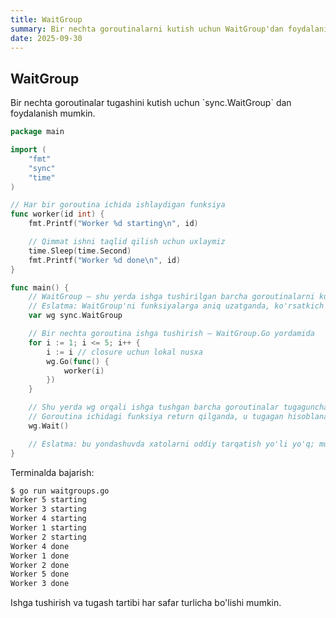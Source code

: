 ```yaml
---
title: WaitGroup
summary: Bir nechta goroutinalarni kutish uchun WaitGroup'dan foydalanish.
date: 2025-09-30
---
```


## WaitGroup

<div class="my-md-content">
Bir nechta goroutinalar tugashini kutish uchun `sync.WaitGroup` dan foydalanish mumkin.

```go
package main

import (
    "fmt"
    "sync"
    "time"
)

// Har bir goroutina ichida ishlaydigan funksiya
func worker(id int) {
    fmt.Printf("Worker %d starting\n", id)

    // Qimmat ishni taqlid qilish uchun uxlaymiz
    time.Sleep(time.Second)
    fmt.Printf("Worker %d done\n", id)
}

func main() {
    // WaitGroup — shu yerda ishga tushirilgan barcha goroutinalarni kutish uchun
    // Eslatma: WaitGroup'ni funksiyalarga aniq uzatganda, ko'rsatkich (pointer) orqali uzatish kerak
    var wg sync.WaitGroup

    // Bir nechta goroutina ishga tushirish — WaitGroup.Go yordamida
    for i := 1; i <= 5; i++ {
        i := i // closure uchun lokal nusxa
        wg.Go(func() {
            worker(i)
        })
    }

    // Shu yerda wg orqali ishga tushgan barcha goroutinalar tugaguncha bloklanamiz
    // Goroutina ichidagi funksiya return qilganda, u tugagan hisoblanadi
    wg.Wait()

    // Eslatma: bu yondashuvda xatolarni oddiy tarqatish yo'li yo'q; murakkab holatlarda errgroup paketi mos keladi
}
```

Terminalda bajarish:
```bash
$ go run waitgroups.go
Worker 5 starting
Worker 3 starting
Worker 4 starting
Worker 1 starting
Worker 2 starting
Worker 4 done
Worker 1 done
Worker 2 done
Worker 5 done
Worker 3 done
```

Ishga tushirish va tugash tartibi har safar turlicha bo'lishi mumkin.
</div>
